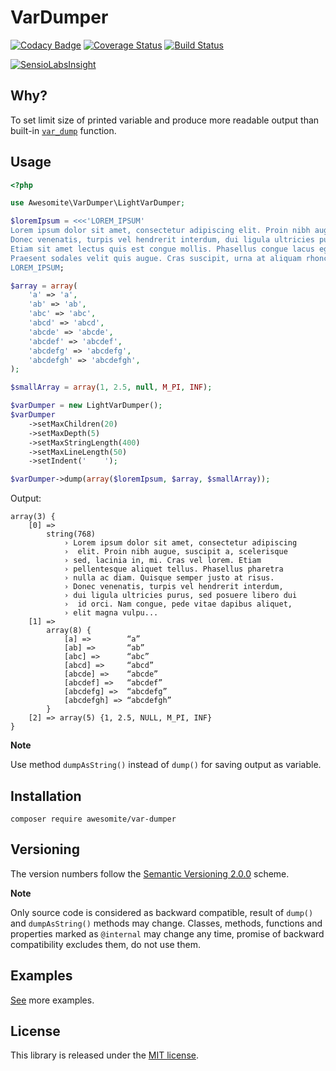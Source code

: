 # VarDumper

[![Codacy Badge](https://api.codacy.com/project/badge/Grade/2d527bfe23e64501a659c7bff1ce00db)](https://www.codacy.com/app/awesomite/var-dumper?utm_source=github.com&amp;utm_medium=referral&amp;utm_content=awesomite/var-dumper&amp;utm_campaign=Badge_Grade)
[![Coverage Status](https://coveralls.io/repos/github/awesomite/var-dumper/badge.svg?branch=master)](https://coveralls.io/github/awesomite/var-dumper?branch=master)
[![Build Status](https://travis-ci.org/awesomite/var-dumper.svg?branch=master)](https://travis-ci.org/awesomite/var-dumper)

[![SensioLabsInsight](https://insight.sensiolabs.com/projects/3a354f9a-85e6-47d6-aa9a-407ba293ad05/mini.png)](https://insight.sensiolabs.com/projects/3a354f9a-85e6-47d6-aa9a-407ba293ad05)

## Why?

To set limit size of printed variable and produce more readable output than built-in [`var_dump`](http://php.net/manual/en/function.var-dump.php) function.

## Usage

```php
<?php

use Awesomite\VarDumper\LightVarDumper;

$loremIpsum = <<<'LOREM_IPSUM'
Lorem ipsum dolor sit amet, consectetur adipiscing elit. Proin nibh augue, suscipit a, scelerisque sed, lacinia in, mi. Cras vel lorem. Etiam pellentesque aliquet tellus. Phasellus pharetra nulla ac diam. Quisque semper justo at risus.
Donec venenatis, turpis vel hendrerit interdum, dui ligula ultricies purus, sed posuere libero dui id orci. Nam congue, pede vitae dapibus aliquet, elit magna vulputate arcu, vel tempus metus leo non est.
Etiam sit amet lectus quis est congue mollis. Phasellus congue lacus eget neque. Phasellus ornare, ante vitae consectetuer consequat, purus sapien ultricies dolor, et mollis pede metus eget nisi.
Praesent sodales velit quis augue. Cras suscipit, urna at aliquam rhoncus, urna quam viverra nisi, in interdum massa nibh nec erat.
LOREM_IPSUM;

$array = array(
    'a' => 'a',
    'ab' => 'ab',
    'abc' => 'abc',
    'abcd' => 'abcd',
    'abcde' => 'abcde',
    'abcdef' => 'abcdef',
    'abcdefg' => 'abcdefg',
    'abcdefgh' => 'abcdefgh',
);

$smallArray = array(1, 2.5, null, M_PI, INF);

$varDumper = new LightVarDumper();
$varDumper
    ->setMaxChildren(20)
    ->setMaxDepth(5)
    ->setMaxStringLength(400)
    ->setMaxLineLength(50)
    ->setIndent('    ');

$varDumper->dump(array($loremIpsum, $array, $smallArray));
```

Output:

```text
array(3) {
    [0] =>
        string(768)
            › Lorem ipsum dolor sit amet, consectetur adipiscing
            ›  elit. Proin nibh augue, suscipit a, scelerisque
            › sed, lacinia in, mi. Cras vel lorem. Etiam
            › pellentesque aliquet tellus. Phasellus pharetra
            › nulla ac diam. Quisque semper justo at risus.
            › Donec venenatis, turpis vel hendrerit interdum,
            › dui ligula ultricies purus, sed posuere libero dui
            ›  id orci. Nam congue, pede vitae dapibus aliquet,
            › elit magna vulpu...
    [1] =>
        array(8) {
            [a] =>        “a”
            [ab] =>       “ab”
            [abc] =>      “abc”
            [abcd] =>     “abcd”
            [abcde] =>    “abcde”
            [abcdef] =>   “abcdef”
            [abcdefg] =>  “abcdefg”
            [abcdefgh] => “abcdefgh”
        }
    [2] => array(5) {1, 2.5, NULL, M_PI, INF}
}
```

**Note**

Use method `dumpAsString()` instead of `dump()` for saving output as variable.

## Installation

`composer require awesomite/var-dumper`

## Versioning

The version numbers follow the [Semantic Versioning 2.0.0](http://semver.org/) scheme.

**Note**

Only source code is considered as backward compatible, result of `dump()` and `dumpAsString()` methods may change.
Classes, methods, functions and properties marked as `@internal` may change any time,
promise of backward compatibility excludes them, do not use them.

## Examples

[See](examples) more examples.

## License

This library is released under the [MIT license](LICENSE).
